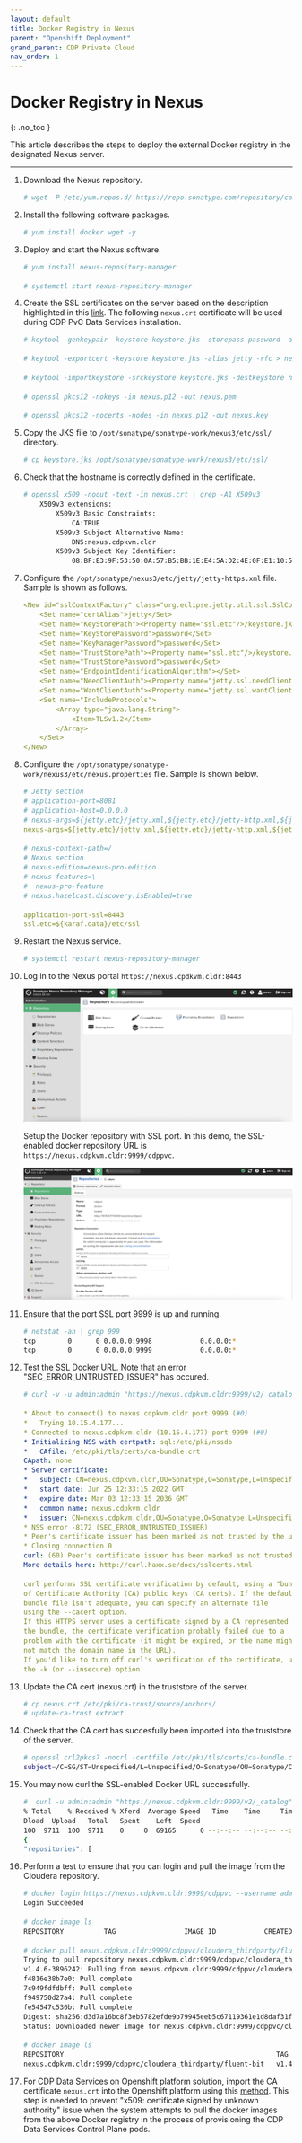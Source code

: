 ```yaml
---
layout: default
title: Docker Registry in Nexus
parent: "Openshift Deployment"
grand_parent: CDP Private Cloud
nav_order: 1
---
```


# Docker Registry in Nexus
{: .no_toc }

This article describes the steps to deploy the external Docker registry in the designated Nexus server.

---


1. Download the Nexus repository.

    ```bash
    # wget -P /etc/yum.repos.d/ https://repo.sonatype.com/repository/community-hosted/rpm/sonatype-community.repo
    ```

2. Install the following software packages.

    ```bash
    # yum install docker wget -y
    ```

3. Deploy and start the Nexus software.

    ```bash
    # yum install nexus-repository-manager
    
    # systemctl start nexus-repository-manager 
    ```


4. Create the SSL certificates on the server based on the description highlighted in this [link](https://help.sonatype.com/repomanager3/nexus-repository-administration/configuring-ssl). The following `nexus.crt` certificate will be used during CDP PvC Data Services installation.

    ```bash  
    # keytool -genkeypair -keystore keystore.jks -storepass password -alias jetty -keyalg RSA -keysize 2048 -validity 5000 -keypass password -dname 'CN=nexus.cdpkvm.cldr, OU=Sonatype, O=Sonatype, L=Unspecified, ST=Unspecified, C=SG' -ext 'SAN=DNS:nexus.cdpkvm.cldr' -ext "BC=ca:true"

    # keytool -exportcert -keystore keystore.jks -alias jetty -rfc > nexus.crt

    # keytool -importkeystore -srckeystore keystore.jks -destkeystore nexus.p12 -deststoretype PKCS12

    # openssl pkcs12 -nokeys -in nexus.p12 -out nexus.pem

    # openssl pkcs12 -nocerts -nodes -in nexus.p12 -out nexus.key
    ```  
    
5. Copy the JKS file to `/opt/sonatype/sonatype-work/nexus3/etc/ssl/` directory.

    ```bash   
    # cp keystore.jks /opt/sonatype/sonatype-work/nexus3/etc/ssl/
    ```      
    
6. Check that the hostname is correctly defined in the certificate.

    ```bash 
    # openssl x509 -noout -text -in nexus.crt | grep -A1 X509v3
        X509v3 extensions:
            X509v3 Basic Constraints: 
                CA:TRUE
            X509v3 Subject Alternative Name: 
                DNS:nexus.cdpkvm.cldr
            X509v3 Subject Key Identifier: 
                08:BF:E3:9F:53:50:0A:57:B5:BB:1E:E4:5A:D2:4E:0F:E1:10:5D:11
    ```  
    
7. Configure the `/opt/sonatype/nexus3/etc/jetty/jetty-https.xml` file. Sample is shown as follows.

    ```yaml
    <New id="sslContextFactory" class="org.eclipse.jetty.util.ssl.SslContextFactory$Server">
        <Set name="certAlias">jetty</Set>
        <Set name="KeyStorePath"><Property name="ssl.etc"/>/keystore.jks</Set>
        <Set name="KeyStorePassword">password</Set>
        <Set name="KeyManagerPassword">password</Set>
        <Set name="TrustStorePath"><Property name="ssl.etc"/>/keystore.jks</Set>
        <Set name="TrustStorePassword">password</Set>
        <Set name="EndpointIdentificationAlgorithm"></Set>
        <Set name="NeedClientAuth"><Property name="jetty.ssl.needClientAuth" default="false"/></Set>
        <Set name="WantClientAuth"><Property name="jetty.ssl.wantClientAuth" default="false"/></Set>
        <Set name="IncludeProtocols">
            <Array type="java.lang.String">
                <Item>TLSv1.2</Item>
            </Array>
        </Set>
    </New>
    ``` 

8. Configure the `/opt/sonatype/sonatype-work/nexus3/etc/nexus.properties` file. Sample is shown below.

    ```yaml
    # Jetty section
    # application-port=8081
    # application-host=0.0.0.0
    # nexus-args=${jetty.etc}/jetty.xml,${jetty.etc}/jetty-http.xml,${jetty.etc}/jetty-requestlog.xml
    nexus-args=${jetty.etc}/jetty.xml,${jetty.etc}/jetty-http.xml,${jetty.etc}/jetty-https.xml,${jetty.etc}/jetty-requestlog.xml
    
    # nexus-context-path=/
    # Nexus section
    # nexus-edition=nexus-pro-edition
    # nexus-features=\
    #  nexus-pro-feature
    # nexus.hazelcast.discovery.isEnabled=true
 
    application-port-ssl=8443
    ssl.etc=${karaf.data}/etc/ssl
    ``` 

9. Restart the Nexus service.

    ```bash
    # systemctl restart nexus-repository-manager 
    ```

10. Log in to the Nexus portal `https://nexus.cpdkvm.cldr:8443`

    ![](../../assets/images/ocp4/nexus0.png)
    
    Setup the Docker repository with SSL port. In this demo, the SSL-enabled docker repository URL is `https://nexus.cdpkvm.cldr:9999/cdppvc`.
    
    ![](../../assets/images/ocp4/nexus2.png)   


11. Ensure that the port SSL port 9999 is up and running.

    ```bash
    # netstat -an | grep 999
    tcp        0      0 0.0.0.0:9998            0.0.0.0:*               LISTEN     
    tcp        0      0 0.0.0.0:9999            0.0.0.0:*               LISTEN  
    ```
    
12. Test the SSL Docker URL. Note that an error "SEC_ERROR_UNTRUSTED_ISSUER" has occured.

    ```yaml
    # curl -v -u admin:admin "https://nexus.cdpkvm.cldr:9999/v2/_catalog"
    
    * About to connect() to nexus.cdpkvm.cldr port 9999 (#0)
    *   Trying 10.15.4.177...
    * Connected to nexus.cdpkvm.cldr (10.15.4.177) port 9999 (#0)
    * Initializing NSS with certpath: sql:/etc/pki/nssdb
    *   CAfile: /etc/pki/tls/certs/ca-bundle.crt
    CApath: none
    * Server certificate:
    * 	subject: CN=nexus.cdpkvm.cldr,OU=Sonatype,O=Sonatype,L=Unspecified,ST=Unspecified,C=SG
    * 	start date: Jun 25 12:33:15 2022 GMT
    * 	expire date: Mar 03 12:33:15 2036 GMT
    * 	common name: nexus.cdpkvm.cldr
    * 	issuer: CN=nexus.cdpkvm.cldr,OU=Sonatype,O=Sonatype,L=Unspecified,ST=Unspecified,C=SG
    * NSS error -8172 (SEC_ERROR_UNTRUSTED_ISSUER)
    * Peer's certificate issuer has been marked as not trusted by the user.
    * Closing connection 0
    curl: (60) Peer's certificate issuer has been marked as not trusted by the user.
    More details here: http://curl.haxx.se/docs/sslcerts.html

    curl performs SSL certificate verification by default, using a "bundle"
    of Certificate Authority (CA) public keys (CA certs). If the default
    bundle file isn't adequate, you can specify an alternate file
    using the --cacert option.
    If this HTTPS server uses a certificate signed by a CA represented in
    the bundle, the certificate verification probably failed due to a
    problem with the certificate (it might be expired, or the name might
    not match the domain name in the URL).
    If you'd like to turn off curl's verification of the certificate, use
    the -k (or --insecure) option.

    ```


13. Update the CA cert (nexus.crt) in the truststore of the server.
 
    ```bash 
    # cp nexus.crt /etc/pki/ca-trust/source/anchors/
    # update-ca-trust extract
    ```


14. Check that the CA cert has succesfully been imported into the truststore of the server.
 
    ```bash 
    # openssl crl2pkcs7 -nocrl -certfile /etc/pki/tls/certs/ca-bundle.crt | openssl pkcs7 -print_certs | grep subject | grep nexus
    subject=/C=SG/ST=Unspecified/L=Unspecified/O=Sonatype/OU=Sonatype/CN=nexus.cdpkvm.cldr
    ```


14. You may now curl the SSL-enabled Docker URL successfully.  
 
    ```bash 
    #  curl -u admin:admin "https://nexus.cdpkvm.cldr:9999/v2/_catalog" | jq
    % Total    % Received % Xferd  Average Speed   Time    Time     Time  Current
    Dload  Upload   Total   Spent    Left  Speed
    100  9711  100  9711    0     0  69165      0 --:--:-- --:--:-- --:--:-- 69364
    {
    "repositories": [
    ```

15. Perform a test to ensure that you can login and pull the image from the Cloudera repository.
 
    ```bash 
    # docker login https://nexus.cdpkvm.cldr:9999/cdppvc --username admin --password admin
    Login Succeeded
    
    # docker image ls
    REPOSITORY          TAG                 IMAGE ID            CREATED             SIZE

    # docker pull nexus.cdpkvm.cldr:9999/cdppvc/cloudera_thirdparty/fluent-bit:v1.4.6-3896242
    Trying to pull repository nexus.cdpkvm.cldr:9999/cdppvc/cloudera_thirdparty/fluent-bit ... 
    v1.4.6-3896242: Pulling from nexus.cdpkvm.cldr:9999/cdppvc/cloudera_thirdparty/fluent-bit
    f4816e38b7e0: Pull complete 
    7c949fdfdbff: Pull complete 
    f949750d27a4: Pull complete 
    fe54547c530b: Pull complete 
    Digest: sha256:d3d7a16bc8f3eb5782efde9b79945eeb5c67119361e1d8daf31f7421d795ff5f
    Status: Downloaded newer image for nexus.cdpkvm.cldr:9999/cdppvc/cloudera_thirdparty/fluent-bit:v1.4.6-3896242
    
    # docker image ls
    REPOSITORY                                                     TAG                 IMAGE ID            CREATED             SIZE
    nexus.cdpkvm.cldr:9999/cdppvc/cloudera_thirdparty/fluent-bit   v1.4.6-3896242      a5d1d3a3a3ef        2 years ago         220 MB
    ```

16. For CDP Data Services on Openshift platform solution, import the CA certificate `nexus.crt` into the Openshift platform using this [method](https://docs.openshift.com/container-platform/4.7/cicd/builds/setting-up-trusted-ca.html). This step is needed to prevent "x509: certificate signed by unknown authority" issue when the system attempts to pull the docker images from the above Docker registry in the process of provisioning the CDP Data Services Control Plane pods.

